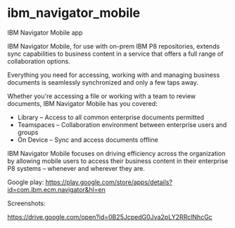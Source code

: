 # ibm_navigator_mobile

IBM Navigator Mobile app

IBM Navigator Mobile, for use with on-prem IBM P8 repositories, extends sync capabilities to 
business content in a service that offers a full range of collaboration options. 

Everything you need for accessing, working with and managing business documents is seamlessly 
synchronized and only a few taps away. 

Whether you're accessing a file or working with a team to review documents, 
IBM Navigator Mobile has you covered:
* Library – Access to all common enterprise documents permitted
* Teamspaces – Collaboration environment between enterprise users and groups
* On Device – Sync and access documents offline 

IBM Navigator Mobile focuses on driving efficiency across the organization by allowing mobile 
users to access their business content in their enterprise P8 systems – whenever and wherever they are.

Google play:
https://play.google.com/store/apps/details?id=com.ibm.ecm.navigator&hl=en

Screenshots:

https://drive.google.com/open?id=0B25JcpedG0Jva2pLY2RRclNhcGc

